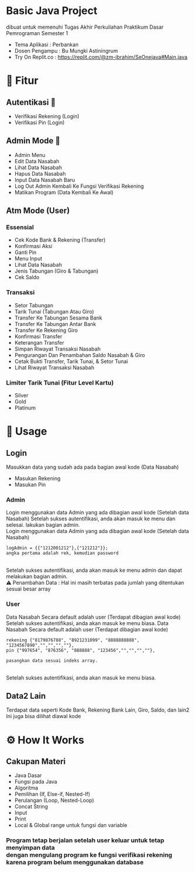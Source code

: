 # Basic Java Project
 dibuat untuk memenuhi Tugas Akhir Perkuliahan Praktikum Dasar Pemrograman Semester 1
- Tema Aplikasi     : Perbankan
- Dosen Pengampu    : Bu Mungki Astiningrum
- Try On Replit.co  : https://replit.com/@zm-ibrahim/SeOnejava#Main.java
# :book: Fitur 
## Autentikasi :key:
  - Verifikasi Rekening (Login)
  - Verifikasi Pin (Login)
 ## Admin Mode :pencil:
  - Admin Menu
  - Edit Data Nasabah 
  - Lihat Data Nasabah 
  - Hapus Data Nasabah  
  - Input Data Nasabah Baru 
  - Log Out Admin Kembali Ke Fungsi Verifikasi Rekening
  - Matikan Program (Data Kembali Ke Awal)
 ## Atm Mode (User)
### Essensial
  - Cek Kode Bank & Rekening (Transfer)
  - Konfirmasi Aksi 
  - Ganti Pin 
  - Menu Input
  - Lihat Data Nasabah
  - Jenis Tabungan (Giro & Tabungan)
  - Cek Saldo 
### Transaksi
  - Setor Tabungan
  - Tarik Tunai (Tabungan Atau Giro)
  - Transfer Ke Tabungan Sesama Bank
  - Transfer Ke Tabungan Antar Bank
  - Transfer Ke Rekening Giro
  - Konfirmasi Transfer
  - Keterangan Transfer
  - Simpan Riwayat Transaksi Nasabah
  - Pengurangan Dan Penambahan Saldo Nasabah & Giro
  - Cetak Bukti Transfer, Tarik Tunai, & Setor Tunai
  - Lihat Riwayat Transaksi Nasabah
### Limiter Tarik Tunai (Fitur Level Kartu)
  - Silver
  - Gold
  - Platinum
  
# :memo: Usage
## Login
  Masukkan data yang sudah ada pada bagian awal kode (Data Nasabah)
  - Masukan Rekening
  - Masukan Pin
### Admin
  Login menggunakan data Admin yang ada dibagian awal kode (Setelah data Nasabah)
  Setelah sukses autentifikasi, anda akan masuk ke menu dan selesai. lakukan bagian admin.<br/>
  Login menggunakan data Admin yang ada dibagian awal kode (Setelah data Nasabah)<br>
  ```
  logAdmin = {{"1212001212"},{"121212"}};
  angka pertama adalah rek, kemudian password
  ```

  <br>Setelah sukses autentifikasi, anda akan masuk ke menu admin dan dapat melakukan bagian admin.<br/>
  :warning: Penambahan Data : Hal ini masih terbatas pada jumlah yang ditentukan sesuai besar array 
### User
  Data Nasabah Secara default adalah user (Terdapat dibagian awal kode)
  Setelah sukses autentifikasi, anda akan masuk ke menu biasa.
  Data Nasabah Secara default adalah user (Terdapat dibagian awal kode)<br>

  ```
  rekening {"8179876788", "8921231099", "8888888888", "1234567890","","","",""},
pin {"997654", "876356", "888888", "123456","","","",""},
  
  pasangkan data sesuai indeks array.
  ```
  <br>Setelah sukses autentifikasi, anda akan masuk ke menu biasa.

## Data2 Lain
  Terdapat data seperti Kode Bank, Rekening Bank Lain, Giro, Saldo, dan lain2 Ini juga bisa dilihat diawal kode
# :gear: How It Works
## Cakupan Materi
  - Java Dasar
  - Fungsi pada Java
  - Algoritma
  - Pemilihan (If, Else-if, Nested-If)
  - Perulangan (Loop, Nested-Loop)
  - Concat String
  - Input
  - Print
  - Local & Global range untuk fungsi dan variable
### Program tetap berjalan setelah user keluar untuk tetap menyimpan data <br>dengan mengulang program ke fungsi verifikasi rekening karena program belum menggunakan database
